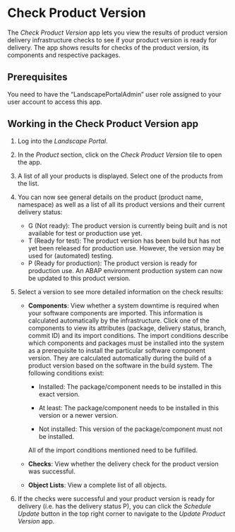 <!-- loio0da158a663c2431099e9ea1b3cec6e9a -->

# Check Product Version

The *Check Product Version* app lets you view the results of product version delivery infrastructure checks to see if your product version is ready for delivery. The app shows results for checks of the product version, its components and respective packages.



<a name="loio0da158a663c2431099e9ea1b3cec6e9a__section_umt_xqz_1tb"/>

## Prerequisites

You need to have the “LandscapePortalAdmin” user role assigned to your user account to access this app.



<a name="loio0da158a663c2431099e9ea1b3cec6e9a__section_vzk_yqz_1tb"/>

## Working in the Check Product Version app

1.  Log into the *Landscape Portal*.

2.  In the *Product* section, click on the *Check Product Version* tile to open the app.

3.  A list of all your products is displayed. Select one of the products from the list.

4.  You can now see general details on the product \(product name, namespace\) as well as a list of all its product versions and their current delivery status:

    -   G \(Not ready\): The product version is currently being built and is not available for test or production use yet.
    -   T \(Ready for test\): The product version has been build but has not yet been released for production use. However, the version may be used for \(automated\) testing.
    -   P \(Ready for production\): The product version is ready for production use. An ABAP environment production system can now be updated to this product version.

5.  Select a version to see more detailed information on the check results:

    -   **Components**: View whether a system downtime is required when your software components are imported. This information is calculated automatically by the infrastructure. Click one of the components to view its attributes \(package, delivery status, branch, commit ID\) and its import conditions. The import conditions describe which components and packages must be installed into the system as a prerequisite to install the particular software component version. They are calculated automatically during the build of a product version based on the software in the build system. The following conditions exist:

        -   Installed: The package/component needs to be installed in this exact version.

        -   At least: The package/component needs to be installed in this version or a newer version.

        -   Not installed: This version of the package/component must not be installed.


        All of the import conditions mentioned need to be fulfilled.

    -   **Checks**: View whether the delivery check for the product version was successful.
    -   **Object Lists**: View a complete list of all objects.

6.  If the checks were successful and your product version is ready for delivery \(i.e. has the delivery status P\), you can click the *Schedule Update* button in the top right corner to navigate to the *Update Product Version* app.


